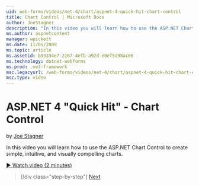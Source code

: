 ```yaml
---
uid: web-forms/videos/net-4/chart/aspnet-4-quick-hit-chart-control
title: Chart Control | Microsoft Docs
author: JoeStagner
description: "In this video you will learn how to use the ASP.NET Chart Control to create simple, intuitive, and visually compelling charts."
ms.author: aspnetcontent
manager: wpickett
ms.date: 11/05/2009
ms.topic: article
ms.assetid: b93334e7-2167-4efb-a92d-e0ef5d98ac06
ms.technology: dotnet-webforms
ms.prod: .net-framework
msc.legacyurl: /web-forms/videos/net-4/chart/aspnet-4-quick-hit-chart-control
msc.type: video
---
```

ASP.NET 4 "Quick Hit" - Chart Control
====================
by [Joe Stagner](https://github.com/JoeStagner)

In this video you will learn how to use the ASP.NET Chart Control to create simple, intuitive, and visually compelling charts. 

[&#9654; Watch video (2 minutes)](https://channel9.msdn.com/Blogs/ASP-NET-Site-Videos/aspnet-4-quick-hit-chart-control)

>[!div class="step-by-step"]
[Next](aspnet-4-how-do-i-introducing-the-new-chart-control-in-visual-studio-2010.md)
